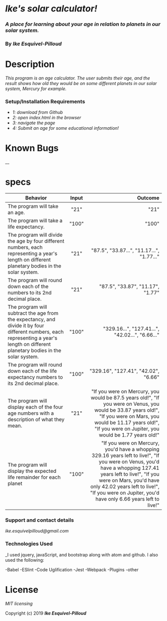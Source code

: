 # _Ike's solar calculator!_

### _A place for learning about your age in relation to planets in our solar system._

### By _**Ike Esquivel-Pilloud**_

# Description

_This program is an age calculator. The user submits their age, and the result shows how old they would be on some different planets in our solar system, Mercury for example._

### Setup/Installation Requirements

* _1: download from Github_
* _2: open index.html in the browser_
* _3: navigate the page_
* _4: Submit an age for some educational information!_

# Known Bugs

__

# specs
| Behavior        | Input           | Outcome  |
| ------------- |:-------------:| -----:|
| The program will take an age. | "21" | "21" |
| The program will take a life expectancy. | "100" | "100" |
| The program will divide the age by four different numbers, each representing a year's length on different planetary bodies in the solar system. | "21" | "87.5", "33.87...", "11.17...", "1.77..."|
| The program will round down each of the numbers to its 2nd decimal place. | "21" | "87.5", "33.87", "11.17", "1.77" |
| The program will subtract the age from the expectancy, and divide it by four different numbers, each representing a year's length on different planetary bodies in the solar system. | "100" | "329.16...", "127.41...", "42.02...", "6.66..."|
| The program will round down each of the life expectancy numbers to its 2nd decimal place. | "100" | "329.16", "127.41", "42.02", "6.66" |
| The program will display each of the four age numbers with a description of what they mean. | "21" | "If you were on Mercury, you would be 87.5 years old!", "If you were on Venus, you would be 33.87 years old!", "If you were on Mars, you would be 11.17 years old!", "If you were on Jupiter, you would be 1.77 years old!" |
| The program will display the expected life remainder for each planet | "100" | "If you were on Mercury, you'd have a whopping 329.16 years left to live!", "If you were on Venus, you'd have a whopping 127.41 years left to live!", "If you were on Mars, you'd have only 42.02 years left to live!", "If you were on Jupiter, you'd have only 6.66 years left to live!" |

### Support and contact details

_ike.esquivelpilloud@gmail.com_

### Technologies Used

_I used jquery, javaScript, and bootstrap along with atom and github. I also used the following:

-Babel
-ESlint
-Code Uglification
-Jest
-Webpack
-Plugins
-other


# License

_MIT licensing_

Copyright (c) 2019 **_Ike Esquivel-Pilloud_**
